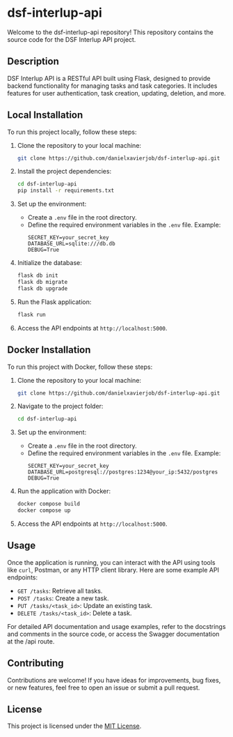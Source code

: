 # dsf-interlup-api

Welcome to the dsf-interlup-api repository! This repository contains the source code for the DSF Interlup API project.

## Description

DSF Interlup API is a RESTful API built using Flask, designed to provide backend functionality for managing tasks and task categories. It includes features for user authentication, task creation, updating, deletion, and more.

## Local Installation

To run this project locally, follow these steps:

1. Clone the repository to your local machine:

   ```bash
   git clone https://github.com/danielxavierjob/dsf-interlup-api.git
   ```

2. Install the project dependencies:

   ```bash
   cd dsf-interlup-api
   pip install -r requirements.txt
   ```

3. Set up the environment:

   - Create a `.env` file in the root directory.
   - Define the required environment variables in the `.env` file. Example:
     ```
     SECRET_KEY=your_secret_key
     DATABASE_URL=sqlite:///db.db
     DEBUG=True
     ```

4. Initialize the database:

   ```bash
   flask db init
   flask db migrate
   flask db upgrade
   ```

5. Run the Flask application:

   ```bash
   flask run
   ```

6. Access the API endpoints at `http://localhost:5000`.

## Docker Installation

To run this project with Docker, follow these steps:

1. Clone the repository to your local machine:

   ```bash
   git clone https://github.com/danielxavierjob/dsf-interlup-api.git
   ```

2. Navigate to the project folder:

   ```bash
   cd dsf-interlup-api
   ```

3. Set up the environment:

   - Create a `.env` file in the root directory.
   - Define the required environment variables in the `.env` file. Example:
     ```
     SECRET_KEY=your_secret_key
     DATABASE_URL=postgresql://postgres:1234@your_ip:5432/postgres
     DEBUG=True
     ```

4. Run the application with Docker:

   ```bash
   docker compose build
   docker compose up
   ```

5. Access the API endpoints at `http://localhost:5000`.

## Usage

Once the application is running, you can interact with the API using tools like `curl`, Postman, or any HTTP client library. Here are some example API endpoints:

- `GET /tasks`: Retrieve all tasks.
- `POST /tasks`: Create a new task.
- `PUT /tasks/<task_id>`: Update an existing task.
- `DELETE /tasks/<task_id>`: Delete a task.

For detailed API documentation and usage examples, refer to the docstrings and comments in the source code, or access the Swagger documentation at the /api route.

## Contributing

Contributions are welcome! If you have ideas for improvements, bug fixes, or new features, feel free to open an issue or submit a pull request.

## License

This project is licensed under the [MIT License](LICENSE).